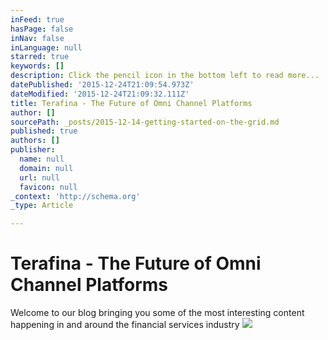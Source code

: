 ```yaml
---
inFeed: true
hasPage: false
inNav: false
inLanguage: null
starred: true
keywords: []
description: Click the pencil icon in the bottom left to read more...
datePublished: '2015-12-24T21:09:54.973Z'
dateModified: '2015-12-24T21:09:32.111Z'
title: Terafina - The Future of Omni Channel Platforms
author: []
sourcePath: _posts/2015-12-14-getting-started-on-the-grid.md
published: true
authors: []
publisher:
  name: null
  domain: null
  url: null
  favicon: null
_context: 'http://schema.org'
_type: Article

---
```

# Terafina - The Future of Omni Channel Platforms

Welcome to our blog bringing you some of the most interesting content happening in and around the financial services industry
![](https://the-grid-user-content.s3-us-west-2.amazonaws.com/78833043-a508-45ec-9c08-108bc45cecb8.png)